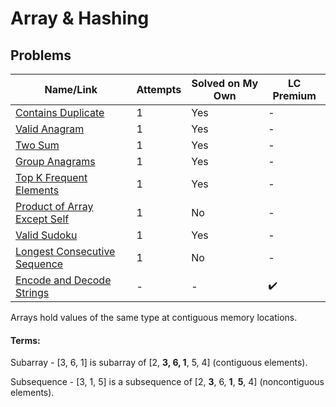 # Array & Hashing

## Problems

| Name/Link                                                                                   | Attempts | Solved on My Own | LC Premium         |
| ------------------------------------------------------------------------------------------- | -------- | ---------------- | ------------------ |
| [Contains Duplicate](https://leetcode.com/problems/contains-duplicate/)                     | 1        | Yes              | -                  |
| [Valid Anagram](https://leetcode.com/problems/valid-anagram/)                               | 1        | Yes              | -                  |
| [Two Sum](https://leetcode.com/problems/two-sum/)                                           | 1        | Yes              | -                  |
| [Group Anagrams](https://leetcode.com/problems/group-anagrams/)                             | 1        | Yes              | -                  |
| [Top K Frequent Elements](https://leetcode.com/problems/top-k-frequent-elements/)           | 1        | Yes              | -                  |
| [Product of Array Except Self](https://leetcode.com/problems/product-of-array-except-self/) | 1        | No               | -                  |
| [Valid Sudoku](https://leetcode.com/problems/valid-sudoku/)                                 | 1        | Yes              | -                  |
| [Longest Consecutive Sequence](https://leetcode.com/problems/longest-consecutive-sequence/) | 1        | No               | -                  |
| [Encode and Decode Strings](https://leetcode.com/problems/encode-and-decode-strings/)       | -        | -                | :heavy_check_mark: |



Arrays hold values of the same type at contiguous memory locations.

#### Terms:

Subarray - [3, 6, 1] is subarray of [2, **3, 6, 1**, 5, 4] (contiguous elements). 

Subsequence - [3, 1, 5] is a subsequence of [2, **3**, 6, **1**, **5**, 4] (noncontiguous elements).